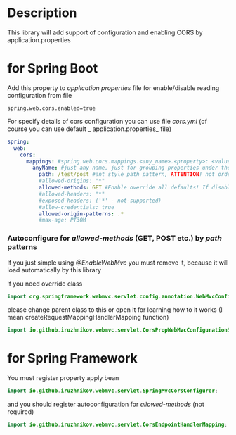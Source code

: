 # Description

This library will add support of configuration and enabling CORS by application.properties

# for Spring Boot

Add this property to _application.properties_ file for enable/disable reading configuration from file

```properties
spring.web.cors.enabled=true
```

For specify details of cors configuration you can use file _cors.yml_ (of course you can use default _
application.properties_ file)

```yml
spring:
  web:
    cors:
      mappings: #spring.web.cors.mappings.<any_name>.<property>: <value>
        anyName: #just any name, just for grouping properties under the same path pattern (not used in internal logic)
          path: /test/post #ant style path pattern, ATTENTION! not ordered, /** pattern override all other pattern
          #allowed-origins: "*"
          allowed-methods: GET #Enable override all defaults! If disabled: a lot more from all the controller methods included from the path pattern matches
          #allowed-headers: "*"
          #exposed-headers: ('*' - not-supported)
          #allow-credentials: true
          allowed-origin-patterns: .*
          #max-age: PT30M
```

### Autoconfigure for _allowed-methods_ (GET, POST etc.) by _path_ patterns

If you just simple using _@EnableWebMvc_ you must remove it, because it will load automatically by this library

if you need override class

```java
import org.springframework.webmvc.servlet.config.annotation.WebMvcConfigurationSupport;
``` 

please change parent class to this or open it for learning how to it works (I mean createRequestMappingHandlerMapping
function)

```java
import io.github.iruzhnikov.webmvc.servlet.CorsPropWebMvcConfigurationSupport;
``` 

# for Spring Framework

You must register property apply bean

```java
import io.github.iruzhnikov.webmvc.servlet.SpringMvcCorsConfigurer;
```

and you should register autoconfiguration for _allowed-methods_ (not required)

```java
import io.github.iruzhnikov.webmvc.servlet.CorsEndpointHandlerMapping;
```
